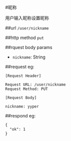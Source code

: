 #昵称

用户输入昵称设置昵称

##url
`/user/nickname`


##http method
`put`

##rquest body params

 * `nickname`: String

##request
eg:
```
[Request Header]

Request URL: /user/nickname
Request Method: PUT

[Request Body]

nickname: yyper
```
##respond
eg:
```
{
  "ok": 1
}
```



